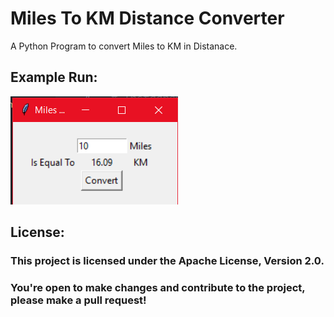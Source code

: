 # Miles To KM Distance Converter

A Python Program to convert Miles to KM in Distanace.

## Example Run:

![Example run of the Program](https://github.com/CodeWithAgam/Miles-To-KM-Distance-Converter/blob/master/Example_Run.png?raw=true)

## License:

### This project is licensed under the Apache License, Version 2.0. 
### You're open to make changes and contribute to the project, please make a pull request!